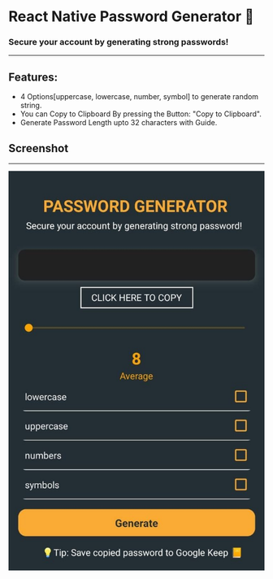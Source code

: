 # React Native Password Generator 🔑

### Secure your account by generating strong passwords!
---
## Features:
* 4 Options[uppercase, lowercase, number, symbol] to generate random string.
* You can Copy to Clipboard By pressing the Button: "Copy to Clipboard".
* Generate Password Length upto 32 characters with Guide.

## Screenshot
---
![image](img/screenshot(2).jpg)




